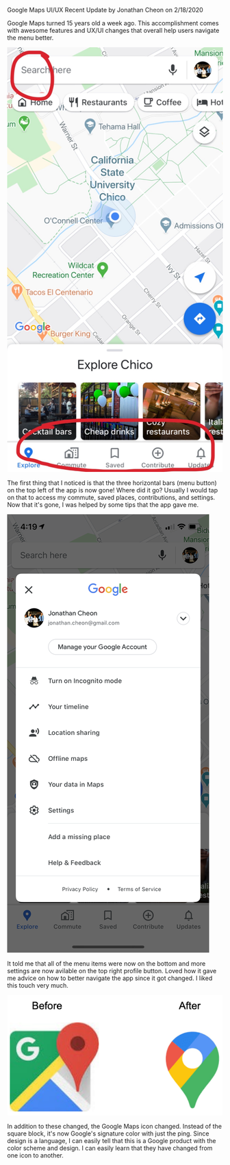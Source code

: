 Google Maps UI/UX Recent Update
by Jonathan Cheon on 2/18/2020

Google Maps turned 15 years old a week ago. This accomplishment comes with awesome features and UX/UI changes that overall help users navigate the menu better. 

![Maps menu](../assets/mapsMenu.png)

The first thing that I noticed is that the three horizontal bars (menu button) on the top left of the app is now gone! Where did it go? Usually I would tap on that to access my commute, saved places, contributions, and settings. Now that it's gone, I was helped by some tips that the app gave me. 

![Maps profile](../assets/mapsProfile.png)

It told me that all of the menu items were now on the bottom and more settings are now avilable on the top right profile button. Loved how it gave me advice on how to better navigate the app since it got changed. I liked this touch very much. 

![Maps Icon](../assets/mapsIcon.png)

In addition to these changed, the Google Maps icon changed. Instead of the square block, it's now Google's signature color with just the ping. Since design is a language, I can easily tell that this is a Google product with the color scheme and design. I can easily learn that they have changed from one icon to another. 
